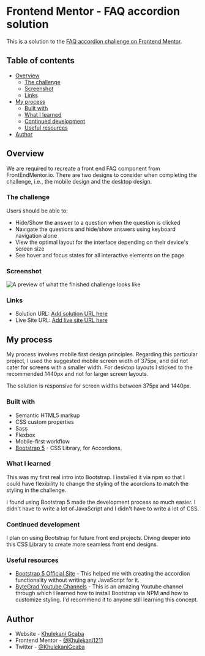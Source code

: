 # Frontend Mentor - FAQ accordion solution

This is a solution to the [FAQ accordion challenge on Frontend Mentor](https://www.frontendmentor.io/challenges/faq-accordion-wyfFdeBwBz).

## Table of contents

- [Overview](#overview)
  - [The challenge](#the-challenge)
  - [Screenshot](#screenshot)
  - [Links](#links)
- [My process](#my-process)
  - [Built with](#built-with)
  - [What I learned](#what-i-learned)
  - [Continued development](#continued-development)
  - [Useful resources](#useful-resources)
- [Author](#author)


## Overview
We are required to recreate a front end FAQ component from FrontEndMentor.io.
There are two designs to consider when completing the challenge, i.e., the mobile design and the desktop design.

### The challenge

Users should be able to:

- Hide/Show the answer to a question when the question is clicked
- Navigate the questions and hide/show answers using keyboard navigation alone
- View the optimal layout for the interface depending on their device's screen size
- See hover and focus states for all interactive elements on the page

### Screenshot

![A preview of what the finished challenge looks like](../assets/images/Screenshot.png)

### Links

- Solution URL: [Add solution URL here](https://your-solution-url.com)
- Live Site URL: [Add live site URL here](https://your-live-site-url.com)

## My process

My process involves mobile first design principles. Regarding this particular project, I used the suggested mobile screen width of 375px, and did not cater for screens with a smaller width. For desktop layouts I sticked to the recommended 1440px and not for larger screen layouts.

The solution is responsive for screen widths between 375px and 1440px.

### Built with

- Semantic HTML5 markup
- CSS custom properties
- Sass
- Flexbox
- Mobile-first workflow
- [Bootstrap 5](https://getbootstrap.com/docs/5.3/components/accordion/) - CSS Library, for Accordions.

### What I learned

This was my first real intro into Bootstrap. I installed it via npm so that I could have flexibility to change the styling of the acordions to match the styling in the challenge.

I found using Bootstrap 5 made the development process so much easier. I didn't have to write a lot of JavaScript and I didn't have to write a lot of CSS.

### Continued development

I plan on using Bootstrap for future front end projects. Diving deeper into this CSS Library to create more seamless front end designs.

### Useful resources

- [Bootstrap 5 Official Site](https://getbootstrap.com/docs/5.3/components/accordion/) - This helped me with creating the accordion functionality without writing any JavaScript for it.
- [ByteGrad Youtube Channels](https://www.youtube.com/watch?v=WPAiTlQr7no) - This is an amazing Youtube channel through which I learned how to install Bootstrap via NPM and how to customize styling. I'd recommend it to anyone still learning this concept.

## Author

- Website - [Khulekani Gcaba](https://www.geniusedge.co.za)
- Frontend Mentor - [@Khulekani1211](https://www.frontendmentor.io/profile/Khulekani1211)
- Twitter - [@KhulekaniGcaba](https://twitter.com/KhulekaniGcaba)